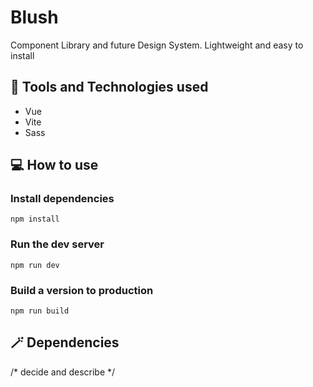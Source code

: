 # Blush

Component Library and future Design System. Lightweight and easy to install

## 🧰 Tools and Technologies used

- Vue
- Vite
- Sass

## 💻 How to use

### Install dependencies
`npm install`

### Run the dev server
`npm run dev`

### Build a version to production
`npm run build`

## 🪄 Dependencies
/* decide and describe */
